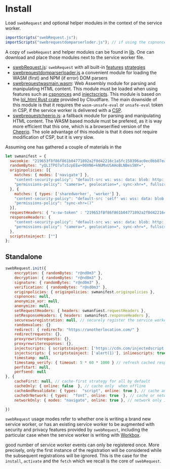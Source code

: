 # Install


Load `swebRequest` and optional helper modules in the context of the service worker.
```javascript
importScripts("swebRequest.js");
importScripts("swebrequestdomparserloder.js"); // if using the cspnonces or injectscripts features
```


A copy of `swebRequest` and helper modules can be found in [lib](lib/). One can download and place those modules next to the service worker file.
- [swebRequest.js](lib/swebRequest.js): `swebRequest` with all built-in [features](features.md) [strategies](strategies.md)
- [swebrequestdomparserloader.js](lib/swebrequestdomparserloader.js) a convenient module for loading the WASM (first) and NPM (if error) 
DOM parsers
- [swebrequestwasmain.wasm](lib/swebrequestwasmain.wasm): Web Assembly module for parsing and manipulating HTML content. This module must be loaded when using features such as [cspnonces](features.md#cspnonces) and [injectscripts](features.md#injectscripts). This module is based on the [lol_html Rust crate](https://crates.io/crates/lol_html) provided by Cloudflare. The main downside of this module is that it requires the `wasm-unsafe-eval` or `unsafe-eval` token in CSP, if the service worker is delivered with a [CSP](https://developer.mozilla.org/en-US/docs/Web/HTTP/Headers/Content-Security-Policy/script-src#unsafe_webassembly_execution). 
- [swebrequestcheerio.js](lib/swebrequestcheerio.js): a fallback module for parsing and manipulating HTML content. The WASM based module must be prefered, as it is way more efficient that this one, which is a browserified version of the [Cheerio](https://www.npmjs.com/package/cheerio). The sole advantage of this module is that it does not require modification of CSP, but it is very slow.

Assuming one has gathered a couple of materials in the 
```javascript
let swmanifest = {
  swcookie: "219653f8f86f861b04771892a2f0d42216c1a5fc158396ac0ec0bb07eaec4ecfb1a3620b7079b0a702b09b9caadf05d2ee47629da2dd16071e6a86a5b8eb98fdca3e97478f0a8e67fe275e80f71deb08e063d031f87b0efd642a9ef7418ef60d", 
  randomBytes: "yQL1TPO7aTs5zpEEw+00XN6+kNUMxUSAHoBLNBes5NY=",
  originpolicies: [{
    matches: { modes: ['navigate'] },
    "content-security-policy": "default-src ws: wss: data: blob: http: https: 'unsafe-inline' 'unsafe-eval'; form-action https: http:; frame-ancestors https:;",
    "permissions-policy": "camera=*, geolocation=*, sync-xhr=*, fullscreen=*, microphone=*, midi=*, document-domain=*"
  }, {
    matches: { types: ['sharedworker', 'worker'] },
    "content-security-policy": "default-src 'self' ws: wss: data: blob: http: https: 'unsafe-inline' 'unsafe-eval';",
    "permissions-policy": "sync-xhr=()"
  }],
  requestHeaders: { "x-sw-token" : "219653f8f86f861b04771892a2f0d42216c1a5fc158396ac0ec0bb07eaec4ecfb1a3620b7079b0a702b09b9caadf05d2ee47629da2dd16071e6a86a5b8eb98fdca3e97478f0a8e67fe275e80f71deb08e063d031f87b0efd642a9ef7418ef60d"},
  responseHeaders: { 
    "content-security-policy": "default-src ws: wss: data: blob: http: https: 'unsafe-inline' 'unsafe-eval'; form-action https: http:; frame-ancestors https:;",
    "permissions-policy": "camera=*, geolocation=*, sync-xhr=*, fullscreen=*, microphone=*, midi=*, document-domain=*"
  },
  scriptstoinject: [""]
};
```


## Standalone
```javascript
swebRequest.init({
    encryption: { randomBytes: "r@nd0m3" },
    decryption: { randomBytes: "r@nd0m3" },
    signature: { randomBytes: "r@nd0m3" },
    verification: { randomBytes: "r@nd0m3" },
    originpolicies: { originpolicies: swmanifest.originpolicies },
    cspnonces: null,
    anonymize_xor: null,
    anonymize: null,
    setRequestHeaders: { headers: swmanfiest.requestHeaders },
    setResponseHeaders: { headers: swmanifest.responseHeaders },
    secureswsregistration: null, // securely register the service worker
    randomvalues: {}
    redirect: { redirecTo: "https://anotherlocation.com/" }
    redirectrequests: {},
    proxyrewriterequests: {},
    proxyrewriteresponses: {}, 
    injectscripts: { scriptstoinject: ['https://cdn.com/injectedscript.js'] },  // inject remote script in all pages
    injectscripts: { scriptstoinject: ['alert(1)'], inlinescripts: true }, // inject inline scripts
    timestamp: null,
    timestamp_verify: { timeout: 5 * 60 * 1000 } // refresh cached responses every 5mn
    perfstart: null,
    perfsend: null
}, {
    cacheFirst: null, // cache-first strategy for all by default
    cacheOnly: { online: false  }, // cache only  when offline
    cacheAndRevalidate: { types:  "script", online: true }, // cache and revalidated for scripts
    cacheOrNetwork: { types:  "font", online: true  }, // cache or network response for fonts
    networkOnly: { modes: "navigate", online: true }, // network only if online, for navigation requests

})
```
`swebRequest` usage modes refer to whether one is writing a brand new service worker, or has an existing service worker to be augmented with security and privacy features provided by `swebRequest`, including the particular case when the service worker is writing with [Workbox](https://developer.chrome.com/docs/workbox/).

 good number of service worker events can only be registered once. More precisely, only the first instance of the registration will be considered while the subsequent registrations will be ignored. This is the case for the `install`, `activate` and the `fetch` which we recall is the core of `swebRequest`. 

